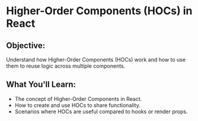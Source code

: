 # Higher-Order Components (HOCs) in React

## Objective:
Understand how Higher-Order Components (HOCs) work and how to use them to reuse logic across multiple components.

## What You'll Learn:
- The concept of Higher-Order Components in React.
- How to create and use HOCs to share functionality.
- Scenarios where HOCs are useful compared to hooks or render props.
